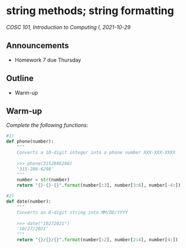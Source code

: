 # string methods; string formatting
_COSC 101, Introduction to Computing I, 2021-10-29_

## Announcements
* Homework 7 due Thursday

## Outline
* Warm-up

## Warm-up
_Complete the following functions_:


```python
#1)
def phone(number):
    """
    Converts a 10-digit integer into a phone number XXX-XXX-XXXX
    
    >>> phone(3152886298)
    '315-288-6298'
    """
    number = str(number)
    return "{}-{}-{}".format(number[:3], number[3:6], number[-4:])
```


```python
#2)
def date(number):
    """
    Converts an 8-digit string into MM/DD/YYYY
    
    >>> date("10272021")
    '10/27/2021'
    """
    return "{}/{}/{}".format(number[:2], number[2:4], number[4:])
```
